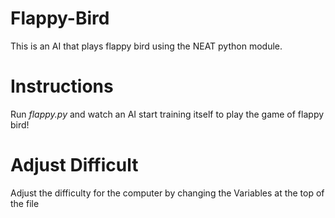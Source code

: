 # Flappy-Bird
This is an AI that plays flappy bird using the NEAT python module.

# Instructions
Run *flappy.py* and watch an AI start training itself to play the game of flappy bird!

# Adjust Difficult
Adjust the difficulty for the computer by changing the Variables at the top of the file



